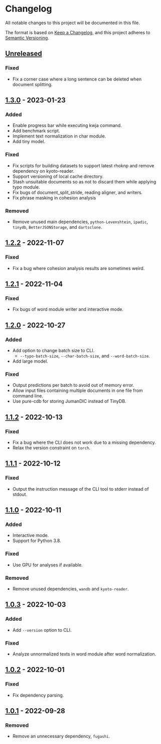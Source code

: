 # Changelog
All notable changes to this project will be documented in this file.

The format is based on [Keep a Changelog](https://keepachangelog.com/en/1.0.0/),
and this project adheres to [Semantic Versioning](https://semver.org/spec/v2.0.0.html).

## [Unreleased]
### Fixed
- Fix a corner case where a long sentence can be deleted when document splitting.

## [1.3.0] - 2023-01-23
### Added
- Enable progress bar while executing kwja command.
- Add benchmark script.
- Implement text normalization in char module.
- Add tiny model.

### Fixed
- Fix scripts for building datasets to support latest rhoknp and remove dependency on kyoto-reader.
- Support versioning of local cache directory.
- Stash unsuitable documents so as not to discard them while applying typo module.
- Fix bugs of document_split_stride, reading aligner, and writers.
- Fix phrase masking in cohesion analysis

### Removed
- Remove unused main dependencies, `python-Levenshtein`, `ipadic`, `tinydb`, `BetterJSONStorage`, and `dartsclone`.

## [1.2.2] - 2022-11-07
### Fixed
- Fix a bug where cohesion analysis results are sometimes weird.

## [1.2.1] - 2022-11-04
### Fixed
- Fix bugs of word module writer and interactive mode.

## [1.2.0] - 2022-10-27
### Added
- Add option to change batch size to CLI.
  - `--typo-batch-size`, `--char-batch-size`, and `--word-batch-size`.
- Add large model.
### Fixed
- Output predictions per batch to avoid out of memory error.
- Allow input files containing multiple documents in one file from command line.
- Use pure-cdb for storing JumanDIC instead of TinyDB.

## [1.1.2] - 2022-10-13
### Fixed
- Fix a bug where the CLI does not work due to a missing dependency.
- Relax the version constraint on `torch`.

## [1.1.1] - 2022-10-12
### Fixed
- Output the instruction message of the CLI tool to stderr instead of stdout.

## [1.1.0] - 2022-10-11
### Added
- Interactive mode.
- Support for Python 3.8.

### Fixed
- Use GPU for analyses if available.

### Removed
- Remove unused dependencies, `wandb` and `kyoto-reader`.

## [1.0.3] - 2022-10-03
### Added
- Add `--version` option to CLI.

### Fixed
- Analyze unnormalized texts in word module after word normalization.

## [1.0.2] - 2022-10-01
### Fixed
- Fix dependency parsing.

## [1.0.1] - 2022-09-28
### Removed
- Remove an unnecessary dependency, `fugashi`.

[Unreleased]: https://github.com/ku-nlp/kwja/compare/v1.3.0...HEAD
[1.3.0]: https://github.com/ku-nlp/kwja/compare/v1.2.2...v1.3.0
[1.2.2]: https://github.com/ku-nlp/kwja/compare/v1.2.1...v1.2.2
[1.2.1]: https://github.com/ku-nlp/kwja/compare/v1.2.0...v1.2.1
[1.2.0]: https://github.com/ku-nlp/kwja/compare/v1.1.2...v1.2.0
[1.1.2]: https://github.com/ku-nlp/kwja/compare/v1.1.1...v1.1.2
[1.1.1]: https://github.com/ku-nlp/kwja/compare/v1.1.0...v1.1.1
[1.1.0]: https://github.com/ku-nlp/kwja/compare/v1.0.3...v1.1.0
[1.0.3]: https://github.com/ku-nlp/kwja/compare/v1.0.2...v1.0.3
[1.0.2]: https://github.com/ku-nlp/kwja/compare/v1.0.1...v1.0.2
[1.0.1]: https://github.com/ku-nlp/kwja/compare/v1.0.0...v1.0.1
